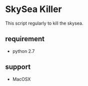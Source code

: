 SkySea Killer
===============

This script regularly to kill the skysea.

## requirement

- python 2.7 

## support

- MacOSX